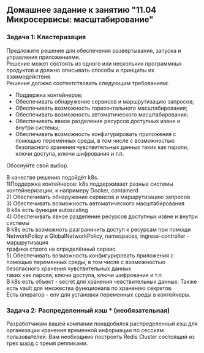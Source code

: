 ## Домашнее задание к занятию "11.04 Микросервисы: масштабирование" </br>
### Задача 1: Кластеризация </br>
Предложите решение для обеспечения развертывания, запуска и управления приложениями. </br>
Решение может состоять из одного или нескольких программных продуктов и должно описывать способы и принципы их взаимодействия. </br>
Решение должно соответствовать следующим требованиям: </br>
- Поддержка контейнеров;
- Обеспечивать обнаружение сервисов и маршрутизацию запросов;
- Обеспечивать возможность горизонтального масштабирования;
- Обеспечивать возможность автоматического масштабирования;
- Обеспечивать явное разделение ресурсов доступных извне и внутри системы;
- Обеспечивать возможность конфигурировать приложения с помощью переменных среды, в том числе с возможностью безопасного хранения чувствительных данных таких как пароли, ключи доступа, ключи шифрования и т.п.

Обоснуйте свой выбор.

В качестве решения подойдёт k8s. </br>
1)Поддержка контейнеров: k8s поддерживает разные системы контейнеризации, к напримеру Docker, containerd </br>
2) Обеспечивать обнаружение сервисов и маршрутизацию запросов </br>
3) Обеспечивать возможность автоматического масштабирования </br>
В k8s есть функция autoscaling </br>
4) Обеспечивать явное разделение ресурсов доступных извне и внутри системы </br>
В k8s есть возможноть разграничить доступ к ресурсам при помощи NetworkPolicy и GlobalNetworkPolicy, namespaces, ingress-controller - маршрутизация </br>
трафика строго на определённый сервис </br>
5) Обеспечивать возможность конфигурировать приложения с помощью переменных среды, в том числе с возможностью безопасного хранения чувствительных данных</br>
таких как пароли, ключи доступа, ключи шифрования и т.п </br>
В k8s есть объект - secret для хранения чевствительных данных. Также есть vault для множества функционала по хранению секретов.</br>
Есть оператор - env для установки переменных среды в контейнеры. </br>


### Задача 2: Распределенный кэш * (необязательная)

Разработчикам вашей компании понадобился распределенный кэш для организации хранения временной информации по сессиям пользователей.
Вам необходимо построить Redis Cluster состоящий из трех шард с тремя репликами.
